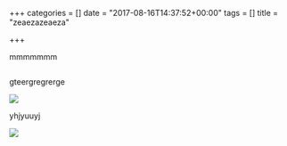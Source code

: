 +++
categories = []
date = "2017-08-16T14:37:52+00:00"
tags = []
title = "zeaezazeaeza"

+++


mmmmmmm

<img src="/images/thumbs/06.jpg" alt="" class=" forestry--none forestry--right forestry--none forestry--left forestry--none" style="float: none;">

gteergregrerge

![](/images/2017/08/16/8qr9KmY.png)

yhjyuuyj

![](/images/2017/08/16/20170127_170021-min.png)

